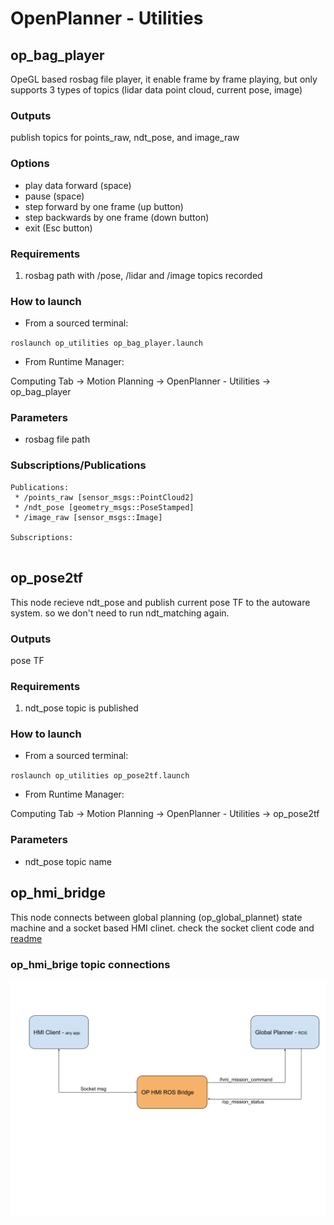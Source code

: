 # OpenPlanner - Utilities

## op_bag_player

OpeGL based rosbag file player, it enable frame by frame playing, but only supports 3 types of topics (lidar data point cloud, current pose, image)

### Outputs
publish topics for points_raw, ndt_pose, and image_raw


### Options
 * play data forward (space)
 * pause (space)
 * step forward by one frame (up button)
 * step backwards by one frame (down button)
 * exit (Esc button) 


### Requirements

1. rosbag path with /pose, /lidar and /image topics recorded 

### How to launch

* From a sourced terminal:

`roslaunch op_utilities op_bag_player.launch`

* From Runtime Manager:

Computing Tab -> Motion Planning -> OpenPlanner - Utilities  -> op_bag_player


### Parameters 
 * rosbag file path 

### Subscriptions/Publications

```
Publications: 
 * /points_raw [sensor_msgs::PointCloud2]
 * /ndt_pose [geometry_msgs::PoseStamped]
 * /image_raw [sensor_msgs::Image]

Subscriptions: 
 
```

## op_pose2tf

This node recieve ndt_pose and publish current pose TF to the autoware system. so we don't need to run ndt_matching again. 

### Outputs
pose TF

### Requirements

1. ndt_pose topic is published 

### How to launch

* From a sourced terminal:

`roslaunch op_utilities op_pose2tf.launch`

* From Runtime Manager:

Computing Tab -> Motion Planning -> OpenPlanner - Utilities  -> op_pose2tf


### Parameters 
 * ndt_pose topic name


## op_hmi_bridge 
This node connects between global planning (op_global_plannet) state machine and a socket based HMI clinet. 
check the socket client code and [readme](https://gitlab.com/hatem-darweesh-autoware.ai/op_hmi_socket_client/-/tree/master)

### op_hmi_brige topic connections 
![](nodes_connection.png)

